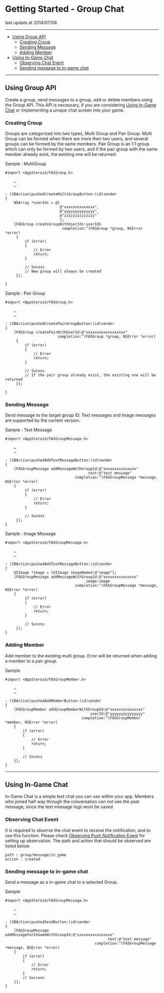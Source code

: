 # Getting Started - Group Chat

last update at 2014/07/08

---

- [Using Group API](#HowToUseAPI)
	- [Creating Croup](#HowToCreateGroup)
	- [Sending Message](#HowToSendMessage)
	- [Adding Member](#HowToAddMember)
- [Using In-Game Chat](#HowToUseInGameChat)
	- [Observing Chat Event](#ObserveEvent)
	- [Sending message to in-game chat](#HowToSendMessageForInGame)

---

## <a name="HowToUseAPI"> Using Group API </a>

Create a group, send messages to a group, add or delete members using the Group API.  This API is necessary, if you are considering [Using In-Game Chat](#HowToUseInGameChat) or implementing a unique chat screen into your game.

### <a name="HowToCreateGroup"> Creating Croup </a>


Groups are categorized into two types, Multi Group and Pair Group.  Multi Group can be formed when there are more then two users, and several groups can be formed by the same members.  Pair Group is an 1:1 group which can only be formed by two users, and if the pair group with the same member already exist, the existing one will be returned.



Sample : MultiGroup

```
#import <AppSteroid/FASGroup.h>

	…
	…

- (IBAction)pushedCreateMultiGroupButton:(id)sender
{
    NSArray *userIds = @[
                         @"xxxxxxxxxxxxxx",
                         @"yyyyyyyyyyyyyy",
                         @"zzzzzzzzzzzzzz"
                         ];
    [FASGroup createGroupWithUserIds:userIds
                          completion:^(FASGroup *group, NSError *error)
     {
         if (error)
         {
             // Error
             return;
         }

         // Sucess
         // New group will always be created
     }];

}
```

Sample : Pair Group

```
#import <AppSteroid/FASGroup.h>

	…
	…

- (IBAction)pushedCreatePairGroupButton:(id)sender
{
    [FASGroup createPairWithUserId:@"xxxxxxxxxxxxxxxxxx"
                        completion:^(FASGroup *group, NSError *error)
     {
         if (error)
         {
             // Error
             return;
         }

         // Sucess
         // If the pair group already exist, the existing one will be returned
     }];

}
```

### <a name="HowToSendMessage"> Sending Message </a>

Send message to the target group ID.
Text messages and Image messages are supported by the current version.

Sample : Text Message

```
#import <AppSteroid/FASGroupMessage.h>

	…
	…

- (IBAction)pushedAddTextMessageButton:(id)sender
{
    [FASGroupMessage addMessageWithGroupId:@"xxxxxxxxxxxxxxx"
                                      text:@"text message"
                                completion:^(FASGroupMessage *message, NSError *error)
    {
         if (error)
         {
             // Error
             return;
         }

         // Sucess
     }];
}
```

Sample : Image Message

```
#import <AppSteroid/FASGroupMessage.h>

	…
	…

- (IBAction)pushedAddTextMessageButton:(id)sender
{
    UIImage *image = [UIImage imageNamed:@"image"];
    [FASGroupMessage addMessageWithGroupId:@"xxxxxxxxxxxxxxx"
                                     image:image
                                completion:^(FASGroupMessage *message, NSError *error)
    {
         if (error)
         {
             // Error
             return;
         }

         // Sucess
     }];
}
```

### <a name="HowToAddMember"> Adding Member </a>

Add member to the existing multi group.
Error will be returned when adding a member to a pair group.

Sample

```
#import <AppSteroid/FASGroupMember.h>

	…
	…

- (IBAction)pushedAddMemberButton:(id)sender
{
    [FASGroupMember addGroupMemberWithGroupId:@"xxxxxxxxxxxxxxx"
                                       userId:@"yyyyyyyyyyyyyyy"
                                   completion:^(FASGroupMember *member, NSError *error)
    {
        if (error)
        {
            // Error
            return;
        }

        // Sucess
    }];
}
```

---

## <a name="HowToUseInGameChat"> Using In-Game Chat </a>

In-Game Chat is a simple text chat you can use within your app.
Members who joined half way through the conversation can not see the past message, since the text message logs wont be saved.

### <a name="ObserveEvent"> Observing Chat Event </a>
It is required to observe the chat event to receive the notification, and to use this function.
Please check [Observing Push Notification Event](GetStarted-PushNotification.md#ObserveEvent) for setting up observation.
The path and action that should be observed are listed below.

```
path : group/message/in_game
action : created
```

### <a name="HowToSendMessageForInGame"> Sending message to in-game chat </a>

Send a message as a in-game chat to a selected Group.

Sample

```
#import <AppSteroid/FASGroupMessage.h>

	…
	…

- (IBAction)pushedSendButton:(id)sender
{
    [FASGroupMessage addMessageForInGameWithGroupId:@"xxxxxxxxxxxxxxxx"
                                               text:@"text message"
                                         completion:^(FASGroupMessage *message, NSError *error)
    {
        if (error)
        {
            // Error
            return;
        }
        // Success
    }];
}
```
